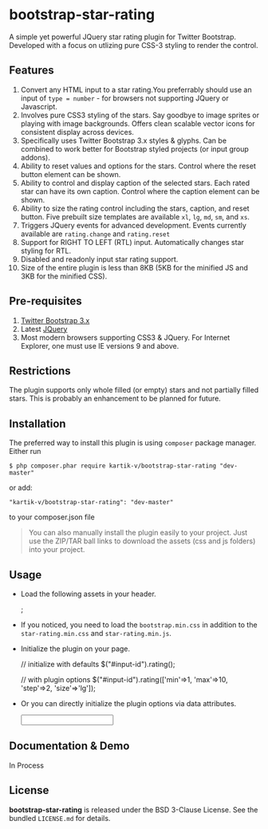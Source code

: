 bootstrap-star-rating
=====================

A simple yet powerful JQuery star rating plugin for Twitter Bootstrap. Developed with a focus on utlizing pure CSS-3 styling to render the control.

## Features  

1. Convert any HTML input to a star rating.You preferrably should use an input of `type = number` - for browsers not supporting JQuery or Javascript.
2. Involves pure CSS3 styling of the stars. Say goodbye to image sprites or playing with image backgrounds. Offers clean scalable vector icons for consistent display across devices.
3. Specifically uses Twitter Bootstrap 3.x styles & glyphs. Can be combined to work better for Bootstrap styled projects (or input group addons).
4. Ability to reset values and options for the stars. Control where the reset button element can be shown.
5. Ability to control and display caption of the selected stars. Each rated star can have its own caption. Control where the caption element can be shown.
6. Ability to size the rating control including the stars, caption, and reset button. Five prebuilt size templates are available `xl`, `lg`, `md`, `sm`, and `xs`.
7. Triggers JQuery events for advanced development. Events currently available are `rating.change` and `rating.reset`
8. Support for RIGHT TO LEFT (RTL) input. Automatically changes star styling for RTL.
9. Disabled and readonly input star rating support.
10. Size of the entire plugin is less than 8KB (5KB for the minified JS and 3KB for the minified CSS).

## Pre-requisites  

1. [Twitter Bootstrap 3.x](http://getbootstrap.com/)
2. Latest [JQuery](http://jquery.com/)
3. Most modern browsers supporting CSS3 & JQuery. For Internet Explorer, one must use IE versions 9 and above.

## Restrictions
The plugin supports only whole filled (or empty) stars and not partially filled stars. This is probably an enhancement to be planned for future.

## Installation
The preferred way to install this plugin is using `composer` package manager. Either run

    $ php composer.phar require kartik-v/bootstrap-star-rating "dev-master"

or add:

    "kartik-v/bootstrap-star-rating": "dev-master"

to your composer.json file

> You can also manually install the plugin easily to your project. Just use the ZIP/TAR ball links to download the assets (css and js folders) into your project.

## Usage

- Load the following assets in your header. 

    <link href="http://netdna.bootstrapcdn.com/bootstrap/3.1.0/css/bootstrap.min.css" rel="stylesheet">
    <link href="path/to/css/star-rating.min.css" media="all" rel="stylesheet" type="text/css" />
    <script src="path/to/js/star-rating.min.js" type="text/javascript"></script>;

- If you noticed, you need to load the `bootstrap.min.css` in addition to the `star-rating.min.css` and `star-rating.min.js`.

- Initialize the plugin on your page.

    // initialize with defaults
    $("#input-id").rating();
    
    // with plugin options
    $("#input-id").rating(['min'=>1, 'max'=>10, 'step'=>2, 'size'=>'lg']);

- Or you can directly initialize the plugin options via data attributes.

    <input id="input-id" type="number" data-size="lg" >

## Documentation & Demo

In Process


## License

**bootstrap-star-rating** is released under the BSD 3-Clause License. See the bundled `LICENSE.md` for details.
